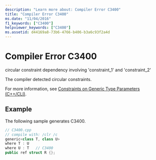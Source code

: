 ```yaml
---
description: "Learn more about: Compiler Error C3400"
title: "Compiler Error C3400"
ms.date: "11/04/2016"
f1_keywords: ["C3400"]
helpviewer_keywords: ["C3400"]
ms.assetid: d44169a8-73b6-4766-b406-b3a6c93f2a4d
---
```

# Compiler Error C3400

circular constraint dependency involving 'constraint_1' and 'constraint_2'

The compiler detected circular constraints.

For more information, see [Constraints on Generic Type Parameters (C++/CLI)](../../extensions/constraints-on-generic-type-parameters-cpp-cli.md).

## Example

The following sample generates C3400.

```cpp
// C3400.cpp
// compile with: /clr /c
generic<class T, class U>
where T : U
where U : T   // C3400
public ref struct R {};
```
